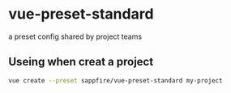 # vue-preset-standard
a preset config shared by project teams

## Useing when creat a project

``` sh
vue create --preset sappfire/vue-preset-standard my-project
```
